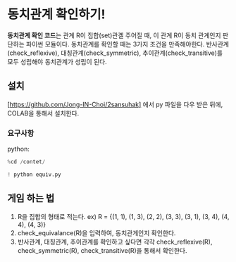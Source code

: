 # 동치관계 확인하기!

**동치관계 확인 코드**는 관계 R이 집합(set)관곌 주어질 때, 이 관계 R이 동치 관계인지 판단하는 파이썬 모듈이다.
동치관계를 확인할 때는 3가지 조건을 만족해야한다. 반사관계(check_reflexive), 대칭관계(check_symmetric), 추이관계(check_transitive)를 모두 성립해야 동치관계가 성립이 된다.


## 설치
[https://github.com/Jong-IN-Choi/2sansuhak] 에서 py 파일을 다우 받은 뒤에, COLAB을 통해서 설치한다. 

### 요구사항
python:
```python
%cd /contet/
```

```python
! python equiv.py
```


## 게임 하는 법
1. R을 집합의 형태로 적는다. 
  ex) R = {(1, 1), (1, 3), (2, 2), (3, 3), (3, 1), (3, 4), (4, 4), (4, 3)}
2. check_equivalance(R)을 입력하여, 동치관게인지 확인한다.
3. 반사관계, 대칭관계, 추이관계를 확인하고 싶다면 각각 check_reflexive(R), check_symmetric(R), check_transitive(R)을 통해서 확인한다.
